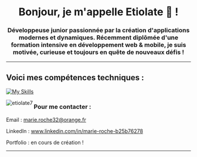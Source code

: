 <h1 align="center">Bonjour,  je m'appelle Etiolate 🐾 !</h1>
<h3 align="center">Développeuse junior passionnée par la création d'applications modernes et dynamiques. Récemment diplômée d'une formation intensive en développement web & mobile, je suis motivée, curieuse et toujours en quête de nouveaux défis !</h3>

---
## Voici mes compétences techniques :


[![My Skills](https://skillicons.dev/icons?i=js,html,css,react,nodejs,express,figma,git,github,mongodb,nextjs,redux,vscode)](https://skillicons.dev)


<p><img align="left" src="https://github-readme-stats.vercel.app/api/top-langs?username=etiolate7&show_icons=true&locale=en&layout=compact" alt="etiolate7" /></p>

### Pour me contacter :

Email : marie.roche32@orange.fr

LinkedIn : www.linkedin.com/in/marie-roche-b25b76278

Portfolio : en cours de création !

---


<!--
**Etiolate7/Etiolate7** is a ✨ _special_ ✨ repository because its `README.md` (this file) appears on your GitHub profile.

Here are some ideas to get you started:

- 🔭 I’m currently working on ...
- 🌱 I’m currently learning ...
- 👯 I’m looking to collaborate on ...
- 🤔 I’m looking for help with ...
- 💬 Ask me about ...
- 📫 How to reach me: ...
- 😄 Pronouns: ...
- ⚡ Fun fact: ...
-->
